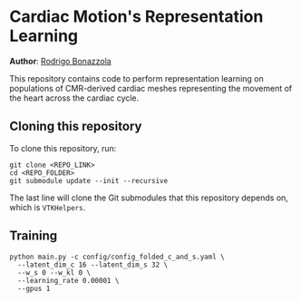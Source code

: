 # Cardiac Motion's Representation Learning
**Author**: [Rodrigo Bonazzola](https://www.github.com/rbonazzola)

This repository contains code to perform representation learning on populations of CMR-derived cardiac meshes representing the movement of the heart across the cardiac cycle.

## Cloning this repository
To clone this repository, run:

```
git clone <REPO_LINK>
cd <REPO_FOLDER>
git submodule update --init --recursive
```

The last line will clone the Git submodules that this repository depends on, which is `VTKHelpers`.


## Training

```
python main.py -c config/config_folded_c_and_s.yaml \
  --latent_dim_c 16 --latent_dim_s 32 \
  --w_s 0 --w_kl 0 \ 
  --learning_rate 0.00001 \
  --gpus 1 
```